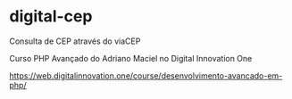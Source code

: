 # digital-cep

Consulta de CEP através do viaCEP

Curso PHP Avançado do Adriano Maciel no Digital Innovation One

https://web.digitalinnovation.one/course/desenvolvimento-avancado-em-php/
